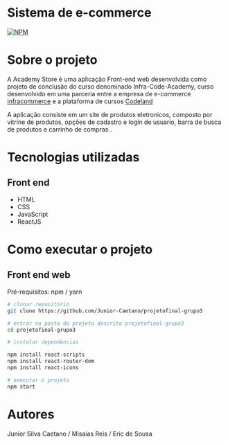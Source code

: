 # Sistema de e-commerce

[![NPM](https://img.shields.io/npm/l/react)](https://github.com/Junior-Caetano/projetofinal-grupo3/blob/main/LICENSE) 

# Sobre o projeto

A Academy Store é uma aplicação Front-end web desenvolvida como projeto de conclusão do curso denominado Infra-Code-Academy, curso desenvolvido em uma parceria entre a empresa de e-commerce [infracommerce](https://www.infracommerce.com.br/) e a plataforma de cursos [Codeland](https://codeland.com.br/) 

A aplicação consiste em um site de produtos eletronicos, composto por vitrine de produtos, opções de cadastro e login de usuario, barra de busca de produtos e carrinho de compras .

# Tecnologias utilizadas

## Front end

- HTML
- CSS
- JavaScript
- ReactJS
  
# Como executar o projeto

## Front end web
Pré-requisitos: npm / yarn

```bash
# clonar repositório
git clone https://github.com/Junior-Caetano/projetofinal-grupo3

# entrar na pasta do projeto descrito projetofinal-grupo3
cd projetofinal-grupo3

# instalar dependências

npm install react-scripts
npm install react-router-dom
npm install react-icons

# executar o projeto
npm start
```

# Autores

Junior Silva Caetano / Misaias Reis / Eric de Sousa


